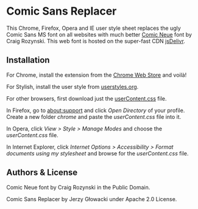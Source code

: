 ﻿Comic Sans Replacer
===================

This Chrome, Firefox, Opera and IE user style sheet replaces the ugly Comic Sans MS font on all websites with much better [Comic Neue](http://comicneue.com) font by Craig Rozynski. This web font is hosted on the super-fast CDN [jsDelivr](http://www.jsdelivr.com).

Installation
------------

For Chrome, install the extension from the [Chrome Web Store](https://chrome.google.com/webstore/detail/hogcjpgnoecbkmbamlakaacafkloopbn) and voilà!

For Stylish, install the user style from [userstyles.org](http://userstyles.org/styles/100279/comic-sans-replacer).

For other browsers, first download just the [userContent.css](https://raw.githubusercontent.com/niutech/comic-sans-replacer/gh-pages/userContent.css) file.

In Firefox, go to [about:support](about:support) and click _Open Directory_ of your profile. Create a new folder _chrome_ and paste the _userContent.css_ file into it.

In Opera, click _View > Style > Manage Modes_ and choose the _userContent.css_ file.

In Internet Explorer, click _Internet Options > Accessibility > Format documents using my stylesheet_ and browse for the _userContent.css_ file.

Authors & License
----------------

Comic Neue font by Craig Rozynski in the Public Domain.

Comic Sans Replacer by Jerzy Głowacki under Apache 2.0 License.
